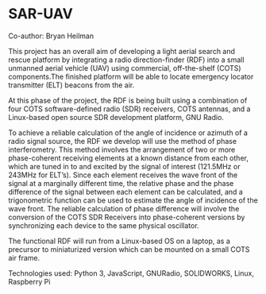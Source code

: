 # SAR-UAV
Co-author: Bryan Heilman

This project has an overall aim of developing a light aerial search and rescue platform by integrating a radio direction-finder (RDF) into a small unmanned aerial vehicle (UAV) using commercial, off-the-shelf (COTS) components.The finished platform will be able to locate emergency locator transmitter (ELT) beacons from the air.

At this phase of the project, the RDF is being built using a combination of four COTS software-defined radio (SDR) receivers, COTS antennas, and a Linux-based open source SDR development platform, GNU Radio.

To achieve a reliable calculation of the angle of incidence or azimuth of a radio signal source, the RDF we develop will use the method of phase interferometry. This method involves the arrangement of two or more phase-coherent receiving elements at a known distance from each other, which are tuned in to and excited by the signal of interest (121.5MHz or 243MHz for ELT’s). Since each element receives the wave front of the signal at a marginally different time, the relative phase and the phase difference of the signal between each element can be calculated, and a trigonometric function can be used to estimate the angle of incidence of the wave front. The reliable calculation of phase difference will involve the conversion of the COTS SDR Receivers into phase-coherent versions by synchronizing each device to the same physical oscillator.

The functional RDF will run from a Linux-based OS on a laptop, as a precursor to
miniaturized version which can be mounted on a small COTS air frame.

Technologies used: Python 3, JavaScript, GNURadio, SOLIDWORKS, Linux, Raspberry Pi


